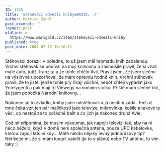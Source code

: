 ```yaml
---
ID: 1195
title: 'Stěhováci odvezli knihy&#8230; :)'
author: Patrick Zandl
post_excerpt: ""
layout: post
oldlink: >
  https://www.marigold.cz/item/stehovaci-odvezli-knihy
published: true
post_date: 2004-07-12 16:16:21
---
```

<p>
Stěhováci dorazili v poledne, to už jsem měl hromadu knih zabalenou. Vrchní stěhovák se podíval na moji knihovnu a zasmušile pravil, že si vzali malé auto, totiž Tranzita a že tohle chtělo Avii. Pravil jsem, že jsem slečnu na výslovně upozorňoval, že mám opravdu hodně knih. Vrchní stěhovák pravil, že to jistě, jenže tohle prý říkají všichni, neboť chtějí vypadat jako Yntelygenti a pak mají tři Viewegy na nočním stolku. Příště mám slečně říct, že jsem pobočká Národní knihovny... </p>
<p>
Nakonec se to zvládlo, knihy jsme odstěhovali a já necítím záda. Teď už mne čeká vzít jen pár maličkostí jako televize, mikrovlnka, košile a takové ty věci, co nestojí za to pořádně balit a co jich je nakonec druhá Avie. </p>
<p>
Což mi připomíná, že musím vykoumat, jak napojit televizi tak, aby na ní něco běželo, když v domě není společná anténa, pouze UPC kabelovka, kterou zapojí kdo ví kdy... Mátě někdo nějaký levný jednorázový tip? Neříkejte mi, že si mám koupit satelit (je to v plánu) nebo TV anténu, to vím taky :)</p>
